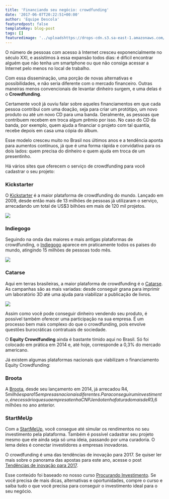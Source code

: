 ```yaml
---
title: 'Financiando seu negócio: crowdfunding'
date: '2017-06-07T20:22:51+00:00'
author: 'Equipe Descola'
featuredpost: false
templateKey: blog-post
tags: []
featuredimage: '../uploadshttps://drops-cdn.s3.sa-east-1.amazonaws.com/drops-new/wp-content/uploads/2017/06/07201906/crowdfunding-150x150.png'
---
```

O número de pessoas com acesso à Internet cresceu exponencialmente no século XXI, e assistimos à essa expansão todos dias: é difícil encontrar alguém que não tenha um smartphone ou que não consiga acessar a Internet pelo menos no local de trabalho.

Com essa disseminação, uma porção de novas alternativas e possibilidades, e não seria diferente com o mercado financeiro. Outras maneiras menos convencionais de levantar dinheiro surgem, e uma delas é o **Crowdfunding**.

Certamente você já ouviu falar sobre aqueles financiamentos em que cada pessoa contribui com uma doação, seja para criar um protótipo, um novo produto ou até um novo CD para uma banda. Geralmente, as pessoas que contribuem recebem em troca algum prêmio por isso. No caso do CD da banda, por exemplo, quem ajuda a financiar o projeto com tal quantia, recebe depois em casa uma cópia do álbum.

Esse modelo cresceu muito no Brasil nos últimos anos e a tendência aponta para aumentos contínuos, já que é uma forma rápida e convidativa para os dois lados: quem precisa do dinheiro e quem ajuda em troca de um presentinho.

Há vários sites que oferecem o serviço de crowdfunding para você cadastrar o seu projeto:

### Kickstarter

O [Kickstarter](https://www.kickstarter.com/) é a maior plataforma de crowdfunding do mundo. Lançado em 2009, desde então mais de 13 milhões de pessoas já utilizaram o serviço, arrecadando um total de US$3 bilhões em mais de 120 mil projetos.

[![](https://descola.org/drops/wp-content/uploads/2017/06/kickstarter-1024x821.png)](https://www.kickstarter.com/)

### Indiegogo

Seguindo na onda das maiores e mais antigas plataformas de crowdfunding, o [Indiegogo](https://www.indiegogo.com/) aparece em praticamente todos os países do mundo, atingindo 15 milhões de pessoas todo mês.

[![](https://descola.org/drops/wp-content/uploads/2017/06/indiegogo-1024x694.png)](https://www.indiegogo.com/)

### Catarse

Aqui em terras brasileiras, a maior plataforma de crowdfunding é o [Catarse](https://www.catarse.me/). As campanhas são as mais variadas: desde conseguir grana para imprimir um laboratório 3D até uma ajuda para viabilizar a publicação de livros.

[![](https://descola.org/drops/wp-content/uploads/2017/06/catarse1-1024x746.png)](https://www.catarse.me/)

Assim como você pode conseguir dinheiro vendendo seu produto, é possível também oferecer uma participação na sua empresa. É um processo bem mais complexo do que o crowdfunding, pois envolve questões burocráticas contratuais de sociedade.

O **Equity Crowdfunding** ainda é bastante tímido aqui no Brasil. Só foi colocado em prática em 2014 e, até hoje, corresponde a 0,3% do mercado americano.

Já existem algumas plataformas nacionais que viabilizam o financiamento Equity Crowdfunding:

### Broota

A [Broota](https://www.broota.com.br/), desde seu lançamento em 2014, já arrecadou R$4,5 milhões para 15 empresas nacionais diferentes. Para conseguir um investimento, é necessário que sua empresa tenha CNPJ e não tenha faturado mais de R$3,6 milhões no ano anterior.

### StartMeUp

Com a [StartMeUp](https://www.startmeup.com.br/), você consegue até simular os rendimentos no seu investimento pela plataforma. Também é possível cadastrar seu projeto mesmo que ele ainda seja só uma ideia, passando por uma curadoria. O lema deles é conectar investidores a empresas inovadoras.

O crowdfunding é uma das tendências de inovação para 2017. Se quiser ler mais sobre o panorama das apostas para este ano, acesse o post [Tendências de inovação para 2017](https://descola.org/drops/tendencias-de-inovacao-para-2017/).

Esse conteúdo foi baseado no nosso curso [Procurando Investimento](https://descola.org/curso/procurando-investimento). Se você precisa de mais dicas, alternativas e oportunidades, compre o curso e saiba tudo o que você precisa para conseguir o investimento ideal para o seu negócio.